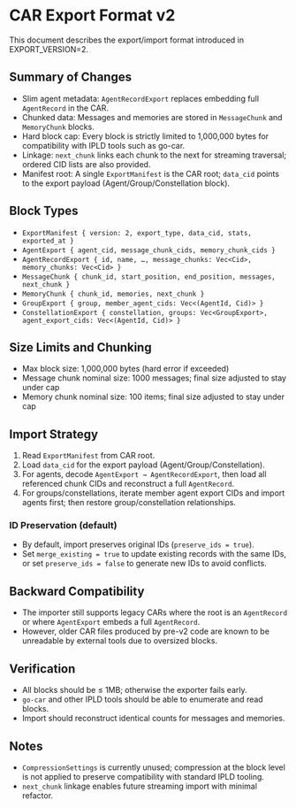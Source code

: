 # CAR Export Format v2

This document describes the export/import format introduced in EXPORT_VERSION=2.

## Summary of Changes

- Slim agent metadata: `AgentRecordExport` replaces embedding full `AgentRecord` in the CAR.
- Chunked data: Messages and memories are stored in `MessageChunk` and `MemoryChunk` blocks.
- Hard block cap: Every block is strictly limited to 1,000,000 bytes for compatibility with IPLD tools such as go-car.
- Linkage: `next_chunk` links each chunk to the next for streaming traversal; ordered CID lists are also provided.
- Manifest root: A single `ExportManifest` is the CAR root; `data_cid` points to the export payload (Agent/Group/Constellation block).

## Block Types

- `ExportManifest { version: 2, export_type, data_cid, stats, exported_at }`
- `AgentExport { agent_cid, message_chunk_cids, memory_chunk_cids }`
- `AgentRecordExport { id, name, …, message_chunks: Vec<Cid>, memory_chunks: Vec<Cid> }`
- `MessageChunk { chunk_id, start_position, end_position, messages, next_chunk }`
- `MemoryChunk { chunk_id, memories, next_chunk }`
- `GroupExport { group, member_agent_cids: Vec<(AgentId, Cid)> }`
- `ConstellationExport { constellation, groups: Vec<GroupExport>, agent_export_cids: Vec<(AgentId, Cid)> }`

## Size Limits and Chunking

- Max block size: 1,000,000 bytes (hard error if exceeded)
- Message chunk nominal size: 1000 messages; final size adjusted to stay under cap
- Memory chunk nominal size: 100 items; final size adjusted to stay under cap

## Import Strategy

1. Read `ExportManifest` from CAR root.
2. Load `data_cid` for the export payload (Agent/Group/Constellation).
3. For agents, decode `AgentExport → AgentRecordExport`, then load all referenced chunk CIDs and reconstruct a full `AgentRecord`.
  4. For groups/constellations, iterate member agent export CIDs and import agents first; then restore group/constellation relationships.

### ID Preservation (default)

- By default, import preserves original IDs (`preserve_ids = true`).
- Set `merge_existing = true` to update existing records with the same IDs, or set `preserve_ids = false` to generate new IDs to avoid conflicts.

## Backward Compatibility

- The importer still supports legacy CARs where the root is an `AgentRecord` or where `AgentExport` embeds a full `AgentRecord`.
- However, older CAR files produced by pre-v2 code are known to be unreadable by external tools due to oversized blocks.

## Verification

- All blocks should be ≤ 1MB; otherwise the exporter fails early.
- `go-car` and other IPLD tools should be able to enumerate and read blocks.
- Import should reconstruct identical counts for messages and memories.

## Notes

- `CompressionSettings` is currently unused; compression at the block level is not applied to preserve compatibility with standard IPLD tooling.
- `next_chunk` linkage enables future streaming import with minimal refactor.
